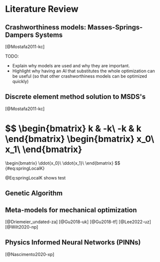 # Literature Review

## Crashworthiness models: Masses-Springs-Dampers Systems
[@Mostafa2011-kc]

TODO:

- Explain why models are used and why they are important.
- Highlight why having an AI that substitutes the whole optimization
can be useful (so that other crashworthiness models can be
optimized quickly)

## Discrete element method solution to MSDS's
[@Mostafa2011-kc]


$$
\begin{bmatrix}
k & -k\\
-k & k
\end{bmatrix}
\begin{bmatrix}
x_0\\
x_1\\
\end{bmatrix}
=
\begin{bmatrix}
\ddot{x_0}\\
\ddot{x_1}\\
\end{bmatrix}
$$
{#eq:springLocalK}

@Eq:springLocalK shows test

## Genetic Algorithm

## Meta-models for mechanical optimization
[@Driemeier_undated-za]
[@Gu2018-uk]
[@Gu2018-tf]
[@Lee2022-uz]
[@Wilt2020-np]

## Physics Informed Neural Networks (PINNs)
[@Nascimento2020-xp]


